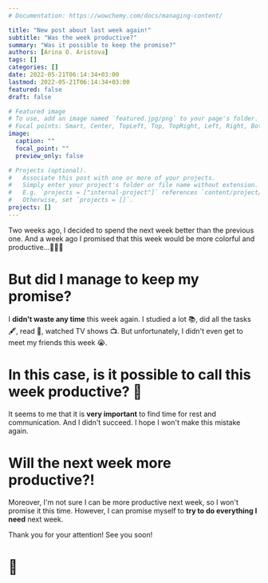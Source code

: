 ```yaml
---
# Documentation: https://wowchemy.com/docs/managing-content/

title: "New post about last week again!"
subtitle: "Was the week productive?"
summary: "Was it possible to keep the promise?"
authors: [Arina O. Aristova]
tags: []
categories: []
date: 2022-05-21T06:14:34+03:00
lastmod: 2022-05-21T06:14:34+03:00
featured: false
draft: false

# Featured image
# To use, add an image named `featured.jpg/png` to your page's folder.
# Focal points: Smart, Center, TopLeft, Top, TopRight, Left, Right, BottomLeft, Bottom, BottomRight.
image:
  caption: ""
  focal_point: ""
  preview_only: false

# Projects (optional).
#   Associate this post with one or more of your projects.
#   Simply enter your project's folder or file name without extension.
#   E.g. `projects = ["internal-project"]` references `content/project/deep-learning/index.md`.
#   Otherwise, set `projects = []`.
projects: []
---
```


Two weeks ago, I decided to spend the next week better than the previous one. And a week ago I promised that this week would be more colorful and productive...🥀💮🌼

# But did I manage to keep my promise?

I **didn't waste any time** this week again. I studied a lot 📚, did all the tasks 🖋️, read 📖, watched TV shows 📺. But unfortunately, I didn't even get to meet my friends this week 😭. 

# In this case, is it possible to call this week productive? 🤔

It seems to me that it is **very important** to find time for rest and communication. And I didn't succeed. I hope I won't make this mistake again.

# Will the next week more productive?!

Moreover, I'm not sure I can be more productive next week, so I won't promise it this time. However, I can promise myself to **try to do everything I need** next week.


Thank you for your attention! See you soon! 
# 💖

